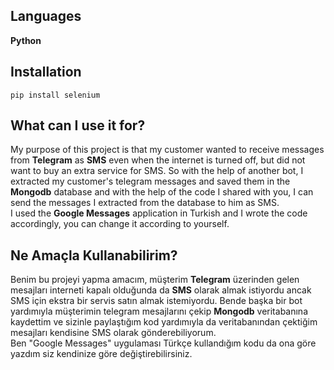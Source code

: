 Languages
-
**Python**

Installation
-
```
pip install selenium
```

What can I use it for?
-
My purpose of this project is that my customer wanted to receive messages from <strong>Telegram</strong> as <strong>SMS</strong> even when the internet is turned off, but did not want to buy an extra service for SMS. So with the help of another bot, I extracted my customer's telegram messages and saved them in the <strong>Mongodb</strong> database and with the help of the code I shared with you, I can send the messages I extracted from the database to him as SMS.
<br />
I used the <strong>Google Messages</strong> application in Turkish and I wrote the code accordingly, you can change it according to yourself.
<br/>

Ne Amaçla Kullanabilirim?
-
Benim bu projeyi yapma amacım, müşterim  <strong>Telegram</strong> üzerinden gelen mesajları interneti kapalı olduğunda da <strong>SMS</strong> olarak almak istiyordu ancak SMS için ekstra bir servis satın almak istemiyordu. Bende başka bir bot yardımıyla müşterimin telegram mesajlarını çekip <strong>Mongodb</strong> veritabanına kaydettim ve sizinle paylaştığım kod yardımıyla da veritabanından çektiğim mesajları kendisine SMS olarak gönderebiliyorum.
<br />
Ben "Google Messages" uygulaması Türkçe kullandığım kodu da ona göre yazdım siz kendinize göre değiştirebilirsiniz.
